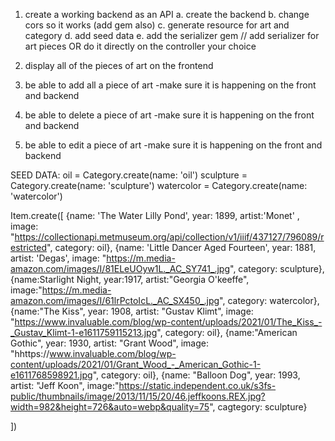 1. create a working backend as an API 
    a. create the backend 
    b. change cors so it works (add gem also)
    c. generate resource for art and category 
    d. add seed data
    e. add the serializer gem // add serializer for art pieces OR do it directly on the controller your choice

2. display all of the pieces of art on the frontend 
3. be able to add all a piece of art 
    -make sure it is happening on the front and backend
4. be able to delete a piece of art 
    -make sure it is happening on the front and backend
5. be able to edit a piece of art 
    -make sure it is happening on the front and backend

SEED DATA: 
oil = Category.create(name: 'oil')
sculpture = Category.create(name: 'sculpture')
watercolor = Category.create(name: 'watercolor')

Item.create([
    {name: 'The Water Lilly Pond', year: 1899,  artist:'Monet' , image: "https://collectionapi.metmuseum.org/api/collection/v1/iiif/437127/796089/restricted", category: oil},
     {name: 'Little Dancer Aged Fourteen', year: 1881,  artist: 'Degas', image: "https://m.media-amazon.com/images/I/81ELeUOyw1L._AC_SY741_.jpg", category: sculpture},
     {name:Starlight Night, year:1917, artist:"Georgia O'keeffe", image:"https://m.media-amazon.com/images/I/61lrPctoIcL._AC_SX450_.jpg", category: watercolor},
     {name:"The Kiss", year: 1908, artist: "Gustav Klimt", image: "https://www.invaluable.com/blog/wp-content/uploads/2021/01/The_Kiss_-_Gustav_Klimt-1-e1611759115213.jpg", category: oil},
    {name:"American Gothic", year: 1930, artist: "Grant Wood", image: "hhttps://www.invaluable.com/blog/wp-content/uploads/2021/01/Grant_Wood_-_American_Gothic-1-e1611768598921.jpg", category: oil}, 
    {name: "Balloon Dog", year: 1993, artist: "Jeff Koon", image:"https://static.independent.co.uk/s3fs-public/thumbnails/image/2013/11/15/20/46.jeffkoons.REX.jpg?width=982&height=726&auto=webp&quality=75", cagtegory: sculpture}



    
])
